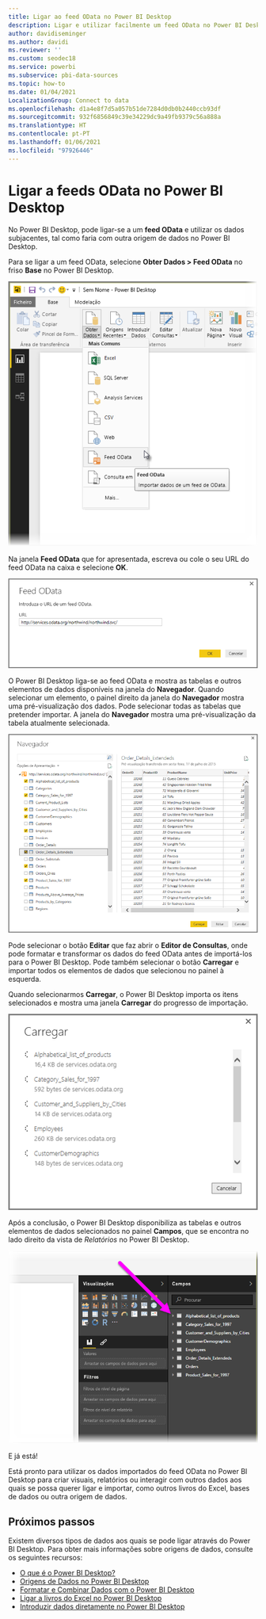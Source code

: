 ```yaml
---
title: Ligar ao feed OData no Power BI Desktop
description: Ligar e utilizar facilmente um feed OData no Power BI Desktop
author: davidiseminger
ms.author: davidi
ms.reviewer: ''
ms.custom: seodec18
ms.service: powerbi
ms.subservice: pbi-data-sources
ms.topic: how-to
ms.date: 01/04/2021
LocalizationGroup: Connect to data
ms.openlocfilehash: d1a4e8f7d5a057b51de7284d0db0b2440ccb93df
ms.sourcegitcommit: 932f6856849c39e34229dc9a49fb9379c56a888a
ms.translationtype: HT
ms.contentlocale: pt-PT
ms.lasthandoff: 01/06/2021
ms.locfileid: "97926446"
---
```

# <a name="connect-to-odata-feeds-in-power-bi-desktop"></a>Ligar a feeds OData no Power BI Desktop
No Power BI Desktop, pode ligar-se a um **feed OData** e utilizar os dados subjacentes, tal como faria com outra origem de dados no Power BI Desktop.

Para se ligar a um feed OData, selecione **Obter Dados > Feed OData** no friso **Base** no Power BI Desktop.

![Captura de ecrã a mostrar o friso Obter Dados no Power B I Desktop, com a seleção de Feed OData.](media/desktop-connect-odata/connect-to-odata_1.png)

Na janela **Feed OData** que for apresentada, escreva ou cole o seu URL do feed OData na caixa e selecione **OK**.

![Captura de ecrã a mostrar a caixa de diálogo do Feed OData, com o campo de URL.](media/desktop-connect-odata/connect-to-odata_2.png)

O Power BI Desktop liga-se ao feed OData e mostra as tabelas e outros elementos de dados disponíveis na janela do **Navegador**. Quando selecionar um elemento, o painel direito da janela do **Navegador** mostra uma pré-visualização dos dados. Pode selecionar todas as tabelas que pretender importar. A janela do **Navegador** mostra uma pré-visualização da tabela atualmente selecionada.

![Captura de ecrã a mostrar a caixa de diálogo Navegador com uma pré-visualização dos dados selecionados da tabela.](media/desktop-connect-odata/connect-to-odata_3.png)

Pode selecionar o botão **Editar** que faz abrir o **Editor de Consultas**, onde pode formatar e transformar os dados do feed OData antes de importá-los para o Power BI Desktop. Pode também selecionar o botão **Carregar** e importar todos os elementos de dados que selecionou no painel à esquerda.

Quando selecionarmos **Carregar**, o Power BI Desktop importa os itens selecionados e mostra uma janela **Carregar** do progresso de importação.

![Captura de ecrã a mostrar a caixa de diálogo Carregar com o progresso de importação.](media/desktop-connect-odata/connect-to-odata_4.png)

Após a conclusão, o Power BI Desktop disponibiliza as tabelas e outros elementos de dados selecionados no painel **Campos**, que se encontra no lado direito da vista de *Relatórios* no Power BI Desktop.

![Captura de ecrã a mostrar o painel Campos com a lista de tabelas selecionadas.](media/desktop-connect-odata/connect-to-odata_5.png)

E já está!

Está pronto para utilizar os dados importados do feed OData no Power BI Desktop para criar visuais, relatórios ou interagir com outros dados aos quais se possa querer ligar e importar, como outros livros do Excel, bases de dados ou outra origem de dados.

## <a name="next-steps"></a>Próximos passos
Existem diversos tipos de dados aos quais se pode ligar através do Power BI Desktop. Para obter mais informações sobre origens de dados, consulte os seguintes recursos:

* [O que é o Power BI Desktop?](../fundamentals/desktop-what-is-desktop.md)
* [Origens de Dados no Power BI Desktop](desktop-data-sources.md)
* [Formatar e Combinar Dados com o Power BI Desktop](desktop-shape-and-combine-data.md)
* [Ligar a livros do Excel no Power BI Desktop](desktop-connect-excel.md)   
* [Introduzir dados diretamente no Power BI Desktop](desktop-enter-data-directly-into-desktop.md)   
